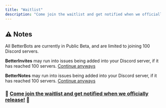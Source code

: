 ```yaml
---
title: "Waitlist"
description: "Come join the waitlist and get notified when we officially release!"
---
```


## ⚠ Notes

All BetterBots are currently in Public Beta, and are limited to joining 100 Discord servers.

**BetterInvites** may run into issues being added into your Discord server, if it has reached 100 servers. [Continue anyways](https://discord.com/api/oauth2/authorize?client_id=854104839331512400&permissions=2416438512&scope=bot)

**BetterNotes** may run into issues being added into your Discord server, if it has reached 100 servers. [Continue anyways](https://discord.com/api/oauth2/authorize?client_id=855324401373544458&permissions=519232&scope=bot)

### **🌿 [Come join the waitlist and get notified when we officially release!](/discord) 🌿**

<br />

<Status-BotCount />
